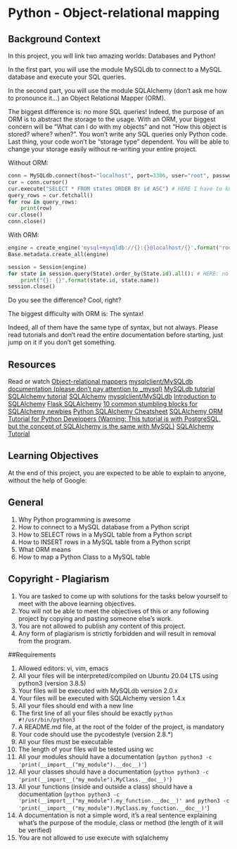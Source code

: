# Python - Object-relational mapping

## Background Context
In this project, you will link two amazing worlds: Databases and Python!

In the first part, you will use the module MySQLdb to connect to a MySQL database and execute your SQL queries.

In the second part, you will use the module SQLAlchemy (don’t ask me how to pronounce it…) an Object Relational Mapper (ORM).

The biggest difference is: no more SQL queries! Indeed, the purpose of an ORM is to abstract the storage to the usage. With an ORM, your biggest concern will be “What can I do with my objects” and not “How this object is stored? where? when?”. You won’t write any SQL queries only Python code. Last thing, your code won’t be “storage type” dependent. You will be able to change your storage easily without re-writing your entire project.

Without ORM:

```python
conn = MySQLdb.connect(host="localhost", port=3306, user="root", passwd="root", db="my_db", charset="utf8")
cur = conn.cursor()
cur.execute("SELECT * FROM states ORDER BY id ASC") # HERE I have to know SQL to grab all states in my database
query_rows = cur.fetchall()
for row in query_rows:
    print(row)
cur.close()
conn.close()
```

With ORM:
```python
engine = create_engine('mysql+mysqldb://{}:{}@localhost/{}'.format("root", "root", "my_db"), pool_pre_ping=True)
Base.metadata.create_all(engine)

session = Session(engine)
for state in session.query(State).order_by(State.id).all(): # HERE: no SQL query, only objects!
    print("{}: {}".format(state.id, state.name))
session.close()
```

Do you see the difference? Cool, right?

The biggest difficulty with ORM is: The syntax!

Indeed, all of them have the same type of syntax, but not always. Please read tutorials and don’t read the entire documentation before starting, just jump on it if you don’t get something.

## Resources
Read or watch
[Object-relational mappers](https://alx-intranet.hbtn.io/rltoken/a8DUOWhXpNX3TEwgyT-U8A)
[mysqlclient/MySQLdb documentation (please don’t pay attention to _mysql)](https://alx-intranet.hbtn.io/rltoken/JtFaKjnqxudr6Hi05Us1Lw)
[MySQLdb tutorial](https://alx-intranet.hbtn.io/rltoken/TdUSYFNGbXJG1WjCEoq5FA)
[SQLAlchemy tutorial](https://alx-intranet.hbtn.io/rltoken/YyL5hsscviNH04XGW-XpfA)
[SQLAlchemy](https://alx-intranet.hbtn.io/rltoken/j9azWF2Db_2rNolTxOF3SA)
[mysqlclient/MySQLdb](https://alx-intranet.hbtn.io/rltoken/0zLhY9KqKjn-zmdb7X598Q)
[Introduction to SQLAlchemy](https://alx-intranet.hbtn.io/rltoken/pw50Bl1Bj84wksxm018dwA)
[Flask SQLAlchemy](https://alx-intranet.hbtn.io/rltoken/B-xIdMtGvpus8vHxAIRrPg)
[10 common stumbling blocks for SQLAlchemy newbies](https://alx-intranet.hbtn.io/rltoken/deIzPMrfK8Ixqm-AboFHWg)
[Python SQLAlchemy Cheatsheet](https://alx-intranet.hbtn.io/rltoken/dZfUNK3lJicGMK5PU0bE7Q)
[SQLAlchemy ORM Tutorial for Python Developers (Warning: This tutorial is with PostgreSQL, but the concept of SQLAlchemy is the same with MySQL)](https://alx-intranet.hbtn.io/rltoken/hNxBKC8lHge5XjsRO8ksHQ)
[SQLAlchemy Tutorial](https://alx-intranet.hbtn.io/rltoken/5G_R2NmQRFqiZb84qxYERQ)

## Learning Objectives

At the end of this project, you are expected to be able to explain to anyone, without the help of Google:

## General

1. Why Python programming is awesome
2. How to connect to a MySQL database from a Python script
3. How to SELECT rows in a MySQL table from a Python script
4. How to INSERT rows in a MySQL table from a Python script
5. What ORM means
6. How to map a Python Class to a MySQL table

## Copyright - Plagiarism

1. You are tasked to come up with solutions for the tasks below yourself to meet with the above learning objectives.
2. You will not be able to meet the objectives of this or any following project by copying and pasting someone else’s work.
3. You are not allowed to publish any content of this project.
4. Any form of plagiarism is strictly forbidden and will result in removal from the program.

##Requirements

1. Allowed editors: vi, vim, emacs
2. All your files will be interpreted/compiled on Ubuntu 20.04 LTS using python3 (version 3.8.5)
3. Your files will be executed with MySQLdb version 2.0.x
4. Your files will be executed with SQLAlchemy version 1.4.x
5. All your files should end with a new line
6. The first line of all your files should be exactly ```python #!/usr/bin/python3```
7. A README.md file, at the root of the folder of the project, is mandatory
8. Your code should use the pycodestyle (version 2.8.*)
9. All your files must be executable
10. The length of your files will be tested using wc
11. All your modules should have a documentation (```python python3 -c 'print(__import__("my_module").__doc__)'```)
12. All your classes should have a documentation (```python python3 -c 'print(__import__("my_module").MyClass.__doc__)'```)
13. All your functions (inside and outside a class) should have a documentation (```python python3 -c 'print(__import__("my_module").my_function.__doc__)' and python3 -c 'print(__import__("my_module").MyClass.my_function.__doc__)'```)
14. A documentation is not a simple word, it’s a real sentence explaining what’s the purpose of the module, class or method (the length of it will be verified)
15. You are not allowed to use execute with sqlalchemy
